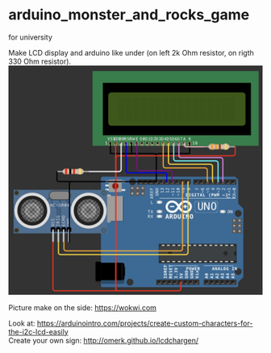 # arduino_monster_and_rocks_game
for university

Make LCD display and arduino like under (on left 2k Ohm resistor, on rigth 330 Ohm resistor).
![alt text](https://github.com/KrasodomskaAnna/arduino_monster_and_rocks_game/blob/main/scheme.png?raw=true)

Picture make on the side: https://wokwi.com

Look at: https://arduinointro.com/projects/create-custom-characters-for-the-i2c-lcd-easily <br>
Create your own sign: http://omerk.github.io/lcdchargen/
